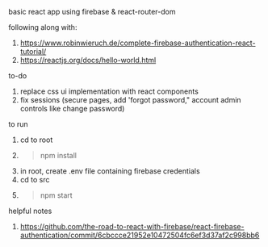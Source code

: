 basic react app using firebase & react-router-dom

following along with:
1. https://www.robinwieruch.de/complete-firebase-authentication-react-tutorial/
2. https://reactjs.org/docs/hello-world.html


to-do
1. replace css ui implementation with react components
2. fix sessions (secure pages, add 'forgot password," account admin controls like change password)


to run
1. cd to root
2. > npm install
3. in root, create .env file containing firebase credentials
4. cd to src 
5. > npm start


helpful notes
1. https://github.com/the-road-to-react-with-firebase/react-firebase-authentication/commit/6cbccce21952e10472504fc6ef3d37af2c998bb6